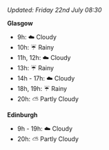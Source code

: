 *Updated: Friday 22nd July 08:30*

**Glasgow**

* 9h: :cloud: Cloudy
* 10h: :umbrella: Rainy
* 11h, 12h: :cloud: Cloudy
* 13h: :umbrella: Rainy
* 14h - 17h: :cloud: Cloudy
* 18h, 19h: :umbrella: Rainy
* 20h: :partly_sunny: Partly Cloudy

**Edinburgh**

* 9h - 19h: :cloud: Cloudy
* 20h: :partly_sunny: Partly Cloudy
